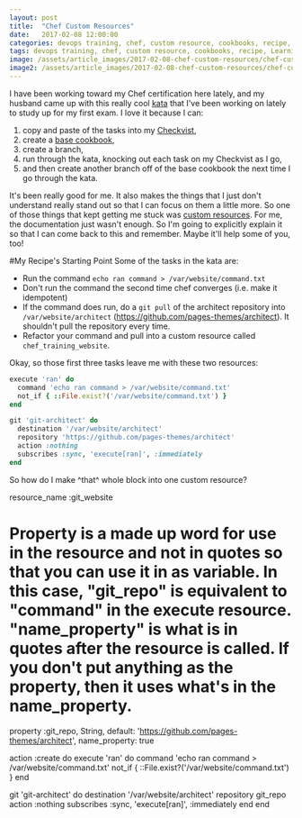 ```yaml
---
layout: post
title:  "Chef Custom Resources"
date:   2017-02-08 12:00:00
categories: devops training, chef, custom resource, cookbooks, recipe, Learning
tags: devops training, chef, custom resource, cookbooks, recipe, Learning
image: /assets/article_images/2017-02-08-chef-custom-resources/chef-custom-resources.jpg
image2: /assets/article_images/2017-02-08-chef-custom-resources/chef-custom-resources-mobile.jpg
---
```

I have been working toward my Chef certification here lately, and my husband came up with this really cool [kata](hhttps://github.com/mhedgpeth/chef-by-example) that I've been working on lately to study up for my first exam. I love it because I can:

1) copy and paste of the tasks into my [Checkvist](https://checkvist.com/),
2) create a [base cookbook](https://github.com/anniehedgpeth/chefkata), 
3) create a branch, 
4) run through the kata, knocking out each task on my Checkvist as I go, 
5) and then create another branch off of the base cookbook the next time I go through the kata.

It's been really good for me. It also makes the things that I just don't understand really stand out so that I can focus on them a little more. So one of those things that kept getting me stuck was [custom resources](https://docs.chef.io/custom_resources.html). For me, the documentation just wasn't enough. So I'm going to explicitly explain it so that I can come back to this and remember. Maybe it'll help some of you, too!

#My Recipe's Starting Point
Some of the tasks in the kata are:
 - Run the command `echo ran command > /var/website/command.txt`
 - Don't run the command the second time chef converges (i.e. make it idempotent)
 - If the command does run, do a `git pull` of the architect repository into `/var/website/architect` (https://github.com/pages-themes/architect). It shouldn't pull the repository every time.
 - Refactor your command and pull into a custom resource called `chef_training_website`.

Okay, so those first three tasks leave me with these two resources:

```ruby
execute 'ran' do
  command 'echo ran command > /var/website/command.txt'
  not_if { ::File.exist?('/var/website/command.txt') }
end

git 'git-architect' do
  destination '/var/website/architect'
  repository 'https://github.com/pages-themes/architect'
  action :nothing
  subscribes :sync, 'execute[ran]', :immediately
end
```

So how do I make ^that^ whole block into one custom resource?

resource_name :git_website
# Property is a made up word for use in the resource and not in quotes so that you can use it in as variable. In this case, "git_repo" is equivalent to "command" in the execute resource. "name_property" is what is in quotes after the resource is called. If you don't put anything as the property, then it uses what's in the name_property.
property :git_repo, String, default: 'https://github.com/pages-themes/architect', name_property: true

action :create do
  execute 'ran' do
    command 'echo ran command > /var/website/command.txt'
    not_if { ::File.exist?('/var/website/command.txt') }
  end

  git 'git-architect' do
    destination '/var/website/architect'
    repository git_repo
    action :nothing
    subscribes :sync, 'execute[ran]', :immediately
  end
end

